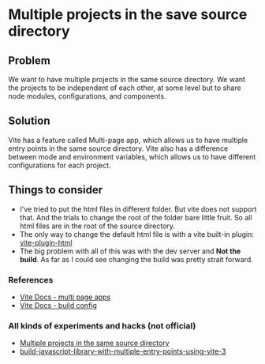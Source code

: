 # Multiple projects in the save source directory

## Problem

We want to have multiple projects in the same source directory.
We want the projects to be independent of each other, at some level but to share node modules, configurations, and components.

## Solution
Vite has a feature called Multi-page app, which allows us to have multiple entry points in the same source directory.
Vite also has a difference between mode and environment variables, which allows us to have different configurations for each project.

## Things to consider

- I've tried to put the html files in different folder. But vite does not support that. And the trials to change the root of the folder bare little fruit. So all html files are in the root of the source directory.
- The only way to change the default html file is with a vite built-in plugin: [vite-plugin-html](https://vitejs.dev/guide/api-plugin.html#conditional-application)
- The big problem with all of this was with the dev server and **Not the build**. As far as I could see changing the build was pretty strait forward.
### References

- [Vite Docs - multi page apps](https://vitejs.dev/guide/features.html#multi-page-app)
- [Vite Docs - build config](https://vitejs.dev/guide/build)

### All kinds of experiments and hacks (not official)
- [Multiple projects in the same source directory](https://stackoverflow.com/questions/74159670/vite-multiple-apps-with-same-source)
- [build-javascript-library-with-multiple-entry-points-using-vite-3](https://www.raulmelo.me/en/blog/build-javascript-library-with-multiple-entry-points-using-vite-3)

